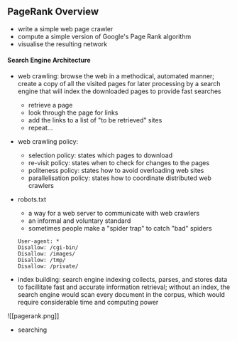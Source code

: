 ## PageRank Overview

- write a simple web page crawler
- compute a simple version of Google's Page Rank algorithm
- visualise the resulting network

#### Search Engine Architecture
- web crawling: browse the web in a methodical, automated manner; create a copy of all the visited pages for later processing by a search engine that will index the downloaded pages to provide fast searches
	- retrieve a page
	- look through the page for links
	- add the links to a list of "to be retrieved" sites
	- repeat...
- web crawling policy:
	- selection policy: states which pages to download
	- re-visit policy: states when to check for changes to the pages
	- politeness policy: states how to avoid overloading web sites
	- parallelisation policy: states how to coordinate distributed web crawlers
- robots.txt
	- a way for a web server to communicate with web crawlers
	- an informal and voluntary standard
	- sometimes people make a "spider trap" to catch "bad" spiders
	```
	User-agent: *
	Disallow: /cgi-bin/
	Disallow: /images/
	Disallow: /tmp/
	Disallow: /private/
	```


- index building: search engine indexing collects, parses, and stores data to facillitate fast and accurate information retrieval; without an index, the search engine would scan every document in the corpus, which would require considerable time and computing power

![[pagerank.png]]


- searching 